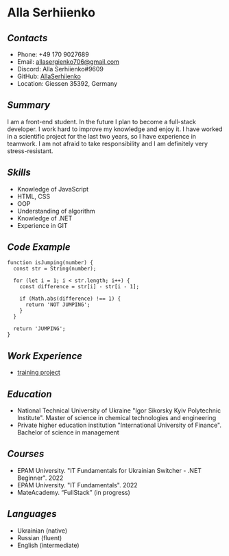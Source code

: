 # Alla Serhiienko #
## _Contacts_ ##
* Phone: +49 170 9027689 
* Email: allasergienko706@gmail.com
* Discord: Alla Serhiienko#9609
* GitHub: [AllaSerhiienko](https://github.com/AllaSerhiienko)
* Location: Giessen 35392, Germany 
## _Summary_ ##
I am a front-end student. In the future I plan to become a full-stack developer. I work hard to improve my knowledge and enjoy it. I have worked in a scientific project for the last two years, so I have experience in teamwork. I am not afraid to take responsibility and I am definitely very stress-resistant.
## _Skills_ ##
* Knowledge of JavaScript
* HTML, CSS
* OOP
* Understanding of algorithm 
* Knowledge of .NET 
* Experience in GIT 
## _Code Example_ ##
```
function isJumping(number) {
  const str = String(number);

  for (let i = 1; i < str.length; i++) {
    const difference = str[i] - str[i - 1];
    
    if (Math.abs(difference) !== 1) {
      return 'NOT JUMPING';
    }
  }

  return 'JUMPING';
}
```
## _Work Experience_ ##
* [training project]()
## _Education_ ##
* National Technical University of Ukraine "Igor Sikorsky Kyiv Polytechnic Institute". Master of science in chemical technologies and engineering
* Private higher education institution "International University of Finance". Bachelor of science in management
## _Courses_ ##
* EPAM University. "IT Fundamentals for Ukrainian Switcher - .NET Beginner". 2022
* EPAM University. "IT Fundamentals". 2022 
* MateAcademy. “FullStack” (in progress)
## _Languages_ ##
* Ukrainian (native)
* Russian (fluent)
* English (intermediate) 